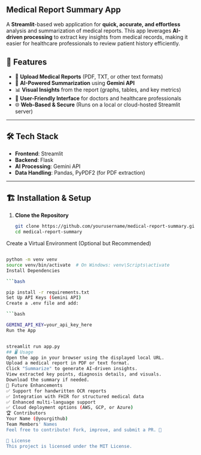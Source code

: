 ﻿## Medical Report Summary App

A **Streamlit**-based web application for **quick, accurate, and effortless** analysis and summarization of medical reports. This app leverages **AI-driven processing** to extract key insights from medical records, making it easier for healthcare professionals to review patient history efficiently.

## 🚀 Features

- 📄 **Upload Medical Reports** (PDF, TXT, or other text formats)  
- 🤖 **AI-Powered Summarization** using **Gemini API**  
- 📊 **Visual Insights** from the report (graphs, tables, and key metrics)  
- 🏥 **User-Friendly Interface** for doctors and healthcare professionals  
- 🌐 **Web-Based & Secure** (Runs on a local or cloud-hosted Streamlit server)  

---

## 🛠️ Tech Stack

- **Frontend**: Streamlit  
- **Backend**: Flask  
- **AI Processing**: Gemini API  
- **Data Handling**: Pandas, PyPDF2 (for PDF extraction)  

---


## 🏗️ Installation & Setup  

1. **Clone the Repository**  
   ```bash
   git clone https://github.com/yourusername/medical-report-summary.git
   cd medical-report-summary
Create a Virtual Environment (Optional but Recommended)

```bash

python -m venv venv
source venv/bin/activate  # On Windows: venv\Scripts\activate
Install Dependencies

```bash

pip install -r requirements.txt
Set Up API Keys (Gemini API)
Create a .env file and add:

```bash

GEMINI_API_KEY=your_api_key_here
Run the App


streamlit run app.py
## 🖥️ Usage
Open the app in your browser using the displayed local URL.
Upload a medical report in PDF or text format.
Click "Summarize" to generate AI-driven insights.
View extracted key points, diagnosis details, and visuals.
Download the summary if needed.
📌 Future Enhancements
✅ Support for handwritten OCR reports
✅ Integration with FHIR for structured medical data
✅ Enhanced multi-language support
✅ Cloud deployment options (AWS, GCP, or Azure)
🏆 Contributors
Your Name (@yourgithub)
Team Members' Names
Feel free to contribute! Fork, improve, and submit a PR. 🚀

📜 License
This project is licensed under the MIT License.


